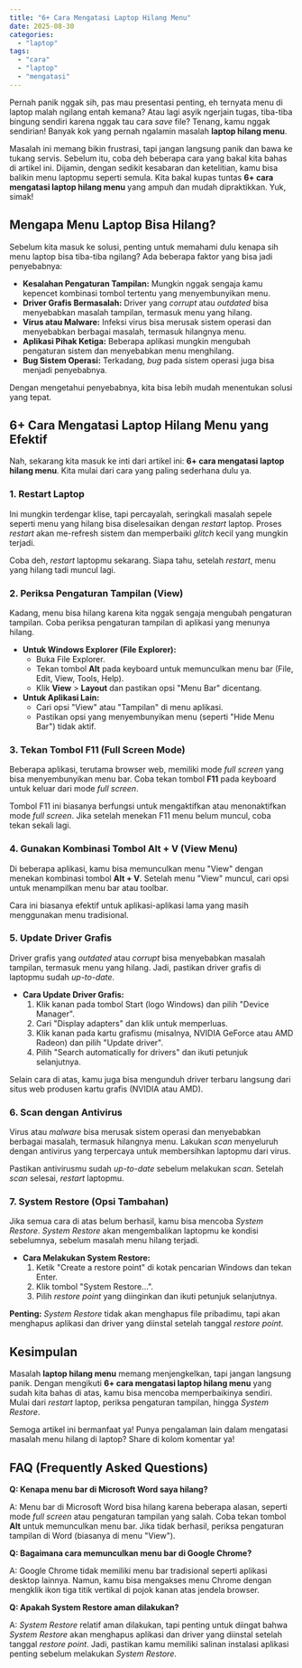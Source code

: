 ```yaml
---
title: "6+ Cara Mengatasi Laptop Hilang Menu"
date: 2025-08-30
categories: 
  - "laptop"
tags: 
  - "cara"
  - "laptop"
  - "mengatasi"
---
```


Pernah panik nggak sih, pas mau presentasi penting, eh ternyata menu di laptop malah ngilang entah kemana? Atau lagi asyik ngerjain tugas, tiba-tiba bingung sendiri karena nggak tau cara _save_ file? Tenang, kamu nggak sendirian! Banyak kok yang pernah ngalamin masalah **laptop hilang menu**.

Masalah ini memang bikin frustrasi, tapi jangan langsung panik dan bawa ke tukang servis. Sebelum itu, coba deh beberapa cara yang bakal kita bahas di artikel ini. Dijamin, dengan sedikit kesabaran dan ketelitian, kamu bisa balikin menu laptopmu seperti semula. Kita bakal kupas tuntas **6+ cara mengatasi laptop hilang menu** yang ampuh dan mudah dipraktikkan. Yuk, simak!

## Mengapa Menu Laptop Bisa Hilang?

Sebelum kita masuk ke solusi, penting untuk memahami dulu kenapa sih menu laptop bisa tiba-tiba ngilang? Ada beberapa faktor yang bisa jadi penyebabnya:

- **Kesalahan Pengaturan Tampilan:** Mungkin nggak sengaja kamu kepencet kombinasi tombol tertentu yang menyembunyikan menu.
- **Driver Grafis Bermasalah:** Driver yang _corrupt_ atau _outdated_ bisa menyebabkan masalah tampilan, termasuk menu yang hilang.
- **Virus atau Malware:** Infeksi virus bisa merusak sistem operasi dan menyebabkan berbagai masalah, termasuk hilangnya menu.
- **Aplikasi Pihak Ketiga:** Beberapa aplikasi mungkin mengubah pengaturan sistem dan menyebabkan menu menghilang.
- **Bug Sistem Operasi:** Terkadang, _bug_ pada sistem operasi juga bisa menjadi penyebabnya.

Dengan mengetahui penyebabnya, kita bisa lebih mudah menentukan solusi yang tepat.

## 6+ Cara Mengatasi Laptop Hilang Menu yang Efektif

Nah, sekarang kita masuk ke inti dari artikel ini: **6+ cara mengatasi laptop hilang menu**. Kita mulai dari cara yang paling sederhana dulu ya.

### 1\. Restart Laptop

Ini mungkin terdengar klise, tapi percayalah, seringkali masalah sepele seperti menu yang hilang bisa diselesaikan dengan _restart_ laptop. Proses _restart_ akan me-refresh sistem dan memperbaiki _glitch_ kecil yang mungkin terjadi.

Coba deh, _restart_ laptopmu sekarang. Siapa tahu, setelah _restart_, menu yang hilang tadi muncul lagi.

### 2\. Periksa Pengaturan Tampilan (View)

Kadang, menu bisa hilang karena kita nggak sengaja mengubah pengaturan tampilan. Coba periksa pengaturan tampilan di aplikasi yang menunya hilang.

- **Untuk Windows Explorer (File Explorer):**
    - Buka File Explorer.
    - Tekan tombol **Alt** pada keyboard untuk memunculkan menu bar (File, Edit, View, Tools, Help).
    - Klik **View** > **Layout** dan pastikan opsi "Menu Bar" dicentang.
- **Untuk Aplikasi Lain:**
    - Cari opsi "View" atau "Tampilan" di menu aplikasi.
    - Pastikan opsi yang menyembunyikan menu (seperti "Hide Menu Bar") tidak aktif.

### 3\. Tekan Tombol F11 (Full Screen Mode)

Beberapa aplikasi, terutama browser web, memiliki mode _full screen_ yang bisa menyembunyikan menu bar. Coba tekan tombol **F11** pada keyboard untuk keluar dari mode _full screen_.

Tombol F11 ini biasanya berfungsi untuk mengaktifkan atau menonaktifkan mode _full screen_. Jika setelah menekan F11 menu belum muncul, coba tekan sekali lagi.

### 4\. Gunakan Kombinasi Tombol Alt + V (View Menu)

Di beberapa aplikasi, kamu bisa memunculkan menu "View" dengan menekan kombinasi tombol **Alt + V**. Setelah menu "View" muncul, cari opsi untuk menampilkan menu bar atau toolbar.

Cara ini biasanya efektif untuk aplikasi-aplikasi lama yang masih menggunakan menu tradisional.

### 5\. Update Driver Grafis

Driver grafis yang _outdated_ atau _corrupt_ bisa menyebabkan masalah tampilan, termasuk menu yang hilang. Jadi, pastikan driver grafis di laptopmu sudah _up-to-date_.

- **Cara Update Driver Grafis:**
    1. Klik kanan pada tombol Start (logo Windows) dan pilih "Device Manager".
    2. Cari "Display adapters" dan klik untuk memperluas.
    3. Klik kanan pada kartu grafismu (misalnya, NVIDIA GeForce atau AMD Radeon) dan pilih "Update driver".
    4. Pilih "Search automatically for drivers" dan ikuti petunjuk selanjutnya.

Selain cara di atas, kamu juga bisa mengunduh driver terbaru langsung dari situs web produsen kartu grafis (NVIDIA atau AMD).

### 6\. Scan dengan Antivirus

Virus atau _malware_ bisa merusak sistem operasi dan menyebabkan berbagai masalah, termasuk hilangnya menu. Lakukan _scan_ menyeluruh dengan antivirus yang terpercaya untuk membersihkan laptopmu dari virus.

Pastikan antivirusmu sudah _up-to-date_ sebelum melakukan _scan_. Setelah _scan_ selesai, _restart_ laptopmu.

### 7\. System Restore (Opsi Tambahan)

Jika semua cara di atas belum berhasil, kamu bisa mencoba _System Restore_. _System Restore_ akan mengembalikan laptopmu ke kondisi sebelumnya, sebelum masalah menu hilang terjadi.

- **Cara Melakukan System Restore:**
    1. Ketik "Create a restore point" di kotak pencarian Windows dan tekan Enter.
    2. Klik tombol "System Restore...".
    3. Pilih _restore point_ yang diinginkan dan ikuti petunjuk selanjutnya.

**Penting:** _System Restore_ tidak akan menghapus file pribadimu, tapi akan menghapus aplikasi dan driver yang diinstal setelah tanggal _restore point_.

## Kesimpulan

Masalah **laptop hilang menu** memang menjengkelkan, tapi jangan langsung panik. Dengan mengikuti **6+ cara mengatasi laptop hilang menu** yang sudah kita bahas di atas, kamu bisa mencoba memperbaikinya sendiri. Mulai dari _restart_ laptop, periksa pengaturan tampilan, hingga _System Restore_.

Semoga artikel ini bermanfaat ya! Punya pengalaman lain dalam mengatasi masalah menu hilang di laptop? Share di kolom komentar ya!

## FAQ (Frequently Asked Questions)

**Q: Kenapa menu bar di Microsoft Word saya hilang?**

A: Menu bar di Microsoft Word bisa hilang karena beberapa alasan, seperti mode _full screen_ atau pengaturan tampilan yang salah. Coba tekan tombol **Alt** untuk memunculkan menu bar. Jika tidak berhasil, periksa pengaturan tampilan di Word (biasanya di menu "View").

**Q: Bagaimana cara memunculkan menu bar di Google Chrome?**

A: Google Chrome tidak memiliki menu bar tradisional seperti aplikasi desktop lainnya. Namun, kamu bisa mengakses menu Chrome dengan mengklik ikon tiga titik vertikal di pojok kanan atas jendela browser.

**Q: Apakah System Restore aman dilakukan?**

A: _System Restore_ relatif aman dilakukan, tapi penting untuk diingat bahwa _System Restore_ akan menghapus aplikasi dan driver yang diinstal setelah tanggal _restore point_. Jadi, pastikan kamu memiliki salinan instalasi aplikasi penting sebelum melakukan _System Restore_.
